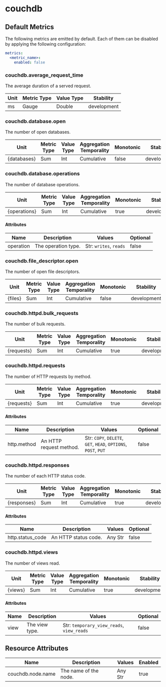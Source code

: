 [comment]: <> (Code generated by mdatagen. DO NOT EDIT.)

# couchdb

## Default Metrics

The following metrics are emitted by default. Each of them can be disabled by applying the following configuration:

```yaml
metrics:
  <metric_name>:
    enabled: false
```

### couchdb.average_request_time

The average duration of a served request.

| Unit | Metric Type | Value Type | Stability |
| ---- | ----------- | ---------- | --------- |
| ms | Gauge | Double | development |

### couchdb.database.open

The number of open databases.

| Unit | Metric Type | Value Type | Aggregation Temporality | Monotonic | Stability |
| ---- | ----------- | ---------- | ----------------------- | --------- | --------- |
| {databases} | Sum | Int | Cumulative | false | development |

### couchdb.database.operations

The number of database operations.

| Unit | Metric Type | Value Type | Aggregation Temporality | Monotonic | Stability |
| ---- | ----------- | ---------- | ----------------------- | --------- | --------- |
| {operations} | Sum | Int | Cumulative | true | development |

#### Attributes

| Name | Description | Values | Optional |
| ---- | ----------- | ------ | -------- |
| operation | The operation type. | Str: ``writes``, ``reads`` | false |

### couchdb.file_descriptor.open

The number of open file descriptors.

| Unit | Metric Type | Value Type | Aggregation Temporality | Monotonic | Stability |
| ---- | ----------- | ---------- | ----------------------- | --------- | --------- |
| {files} | Sum | Int | Cumulative | false | development |

### couchdb.httpd.bulk_requests

The number of bulk requests.

| Unit | Metric Type | Value Type | Aggregation Temporality | Monotonic | Stability |
| ---- | ----------- | ---------- | ----------------------- | --------- | --------- |
| {requests} | Sum | Int | Cumulative | true | development |

### couchdb.httpd.requests

The number of HTTP requests by method.

| Unit | Metric Type | Value Type | Aggregation Temporality | Monotonic | Stability |
| ---- | ----------- | ---------- | ----------------------- | --------- | --------- |
| {requests} | Sum | Int | Cumulative | true | development |

#### Attributes

| Name | Description | Values | Optional |
| ---- | ----------- | ------ | -------- |
| http.method | An HTTP request method. | Str: ``COPY``, ``DELETE``, ``GET``, ``HEAD``, ``OPTIONS``, ``POST``, ``PUT`` | false |

### couchdb.httpd.responses

The number of each HTTP status code.

| Unit | Metric Type | Value Type | Aggregation Temporality | Monotonic | Stability |
| ---- | ----------- | ---------- | ----------------------- | --------- | --------- |
| {responses} | Sum | Int | Cumulative | true | development |

#### Attributes

| Name | Description | Values | Optional |
| ---- | ----------- | ------ | -------- |
| http.status_code | An HTTP status code. | Any Str | false |

### couchdb.httpd.views

The number of views read.

| Unit | Metric Type | Value Type | Aggregation Temporality | Monotonic | Stability |
| ---- | ----------- | ---------- | ----------------------- | --------- | --------- |
| {views} | Sum | Int | Cumulative | true | development |

#### Attributes

| Name | Description | Values | Optional |
| ---- | ----------- | ------ | -------- |
| view | The view type. | Str: ``temporary_view_reads``, ``view_reads`` | false |

## Resource Attributes

| Name | Description | Values | Enabled |
| ---- | ----------- | ------ | ------- |
| couchdb.node.name | The name of the node. | Any Str | true |

